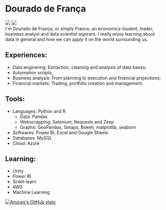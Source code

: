 # Dourado de França
<div>
	<a href="mailto:francadourado@gmail.com"><img src="https://img.shields.io/badge/Gmail-D14836?style=for-the-badge&logo=gmail&logoColor=white" target="_blank"></a> 
<a href="https://www.linkedin.com/in/jose-dourado-a8b2a1109/"><img src="https://img.shields.io/badge/LinkedIn-0077B5?style=for-the-badge&logo=linkedin&logoColor=white" target="_blank"></a>
</div>
I'm Dourado de França, or simply France, an economics student, trader, business analyst and data scientist aspirant. I really enjoy learning about data in general and how we can apply it on the world surrounding us.

## Experiences:

- Data enginering: Extraction, cleaning and analysis of data bases;
- Automation scripts;
- Business analysis: From planning to execution and financial projections;
- Financial markets: Trading, portfolio creation and management.

## Tools:
- Languages: Python and R
  - Data: Pandas
  - Webscrapping: Selenium, Requests and Zeep
  - Graphs: GeoPandas, Gmaps, Bokeh, matplotlib, seaborn
- Softwares: Power BI, Excel and Google Sheets
- Databases: MySQL
- Cloud: Azure

## Learning:
- Unity
- Power BI
- Scikit-learn
- AWS
- Machine Learning

[![Anurag's GitHub stats](https://github-readme-stats.vercel.app/api?username=jddfrance&theme=radical)](https://github.com/anuraghazra/github-readme-stats)
